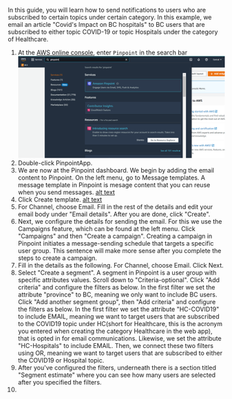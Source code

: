 In this guide, you will learn how to send notifications to users who are subscribed to certain topics under certain category. In this example, we email an article "Covid's Impact on BC hospitals" to BC users that are subscribed to either topic COVID-19 or topic Hospitals under the category of Healthcare. 

1. At the [AWS online console](https://console.aws.amazon.com/console/home), enter `Pinpoint` in the search bar![alt text](images/pinpoint_guide/search_pinpoint.PNG)
2. Double-click PinpointApp.
3. We are now at the Pinpoint dashboard. We begin by adding the email content to Pinpoint. On the left menu, go to Message templates. A message template in Pinpoint is mesage content that you can reuse when you send messages. [alt text](message_templates.PNG)
4. Click Create template. [alt text](message_template_1.PNG)
5. For Channel, choose Email. Fill in the rest of the details and edit your email body under "Email details". After you are done, click "Create".
6. Next, we configure the details for sending the email. For this we use the Campaigns feature, which can be found at the left menu. Click "Campaigns" and then "Create a campaign". Creating a campaign in Pinpoint initiates a message-sending schedule that targets a specific user group. This sentence will make more sense after you complete the steps to create a campaign.
7. Fill in the details as the following. For Channel, choose Email. Click Next.
8. Select "Create a segment". A segment in Pinpoint is a user group with specific attributes values. Scroll down to "Criteria-optional". Click "Add criteria" and configure the filters as below. In the first filter we set the attribute "province" to BC, meaning we only want to include BC users. Click "Add another segment group", then "Add criteria" and configure the filters as below. In the first filter we set the attribute "HC-COVID19" to include EMAIL, meaning we want to target users that are subscribed to the COVID19 topic under HC(short for Healthcare, this is the acronym you entered when creating the category Healthcare in the web app), that is opted in for email communications. Likewise, we set the attribute "HC-Hospitals" to include EMAIL. Then, we connect these two filters using OR, meaning we want to target users that are subscribed to either the COVID19 or Hospital topic.
9. After you've configured the filters, underneath there is a section titled "Segment estimate" where you can see how many users are selected after you specified the filters. 
10. 
